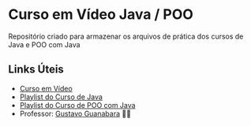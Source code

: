 # Curso em Vídeo Java / POO

Repositório criado para armazenar os arquivos de prática dos cursos de Java e POO com Java
## Links Úteis

* [Curso em Vídeo](https://www.cursoemvideo.com/)
* [Playlist do Curso de Java](https://www.youtube.com/watch?v=sTX0UEplF54&list=PLHz_AreHm4dkI2ZdjTwZA4mPMxWTfNSpR)
* [Playlist do Curso de POO com Java](https://www.youtube.com/watch?v=KlIL63MeyMY&list=PLHz_AreHm4dkqe2aR0tQK74m8SFe-aGsY)
* Professor: [Gustavo Guanabara](https://github.com/gustavoguanabara) 🖖🏻
